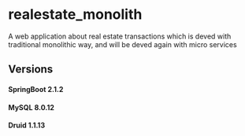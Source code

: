 # realestate_monolith
A web application about real estate transactions which is deved with traditional monolithic way, and will be deved again with micro services

## Versions
#### SpringBoot 2.1.2
#### MySQL 8.0.12
#### Druid 1.1.13
